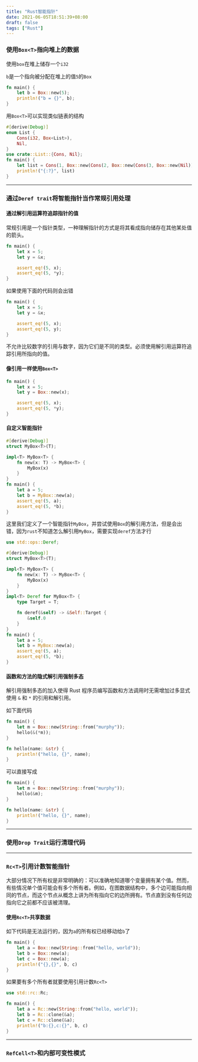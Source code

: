 ```yaml
---
title: "Rust智能指针"
date: 2021-06-05T18:51:39+08:00
draft: false
tags: ["Rust"]
---
```


### 使用`Box<T>`指向堆上的数据

使用`box`在堆上储存一个`i32`

`b`是一个指向被分配在堆上的值`5`的`Box`

```rust
fn main() {
    let b = Box::new(5);
    println!("b = {}", b);
}
```

用`Box<T>`可以实现类似链表的结构

```rust
#[derive(Debug)]
enum List {
    Cons(i32, Box<List>),
    Nil,
}
use crate::List::{Cons, Nil};
fn main() {
    let list = Cons(1, Box::new(Cons(2, Box::new(Cons(3, Box::new(Nil))))));
    println!("{:?}", list)
}
```

------

### 通过`Deref trait`将智能指针当作常规引用处理

#### 通过解引用运算符追踪指针的值

常规引用是一个指针类型，一种理解指针的方式是将其看成指向储存在其他某处值的箭头。

```rust
fn main() {
    let x = 5;
    let y = &x;

    assert_eq!(5, x);
    assert_eq!(5, *y);
}
```

如果使用下面的代码则会出错

```rust
fn main() {
    let x = 5;
    let y = &x;

    assert_eq!(5, x);
    assert_eq!(5, y);
}
```

不允许比较数字的引用与数字，因为它们是不同的类型。必须使用解引用运算符追踪引用所指向的值。

#### 像引用一样使用`Box<T>`

```rust
fn main() {
    let x = 5;
    let y = Box::new(x);

    assert_eq!(5, x);
    assert_eq!(5, *y);
}
```

#### 自定义智能指针

```rust
#[derive(Debug)]
struct MyBox<T>(T);

impl<T> MyBox<T> {
    fn new(x: T) -> MyBox<T> {
        MyBox(x)
    }
}
fn main() {
    let a = 5;
    let b = MyBox::new(a);
    assert_eq!(5, a);
    assert_eq!(5, *b);
}
```

这里我们定义了一个智能指针`MyBox`，并尝试使用`Box`的解引用方法，但是会出错，因为`rust`不知道怎么解引用`MyBox`，需要实现`deref`方法才行

```rust
use std::ops::Deref;

#[derive(Debug)]
struct MyBox<T>(T);

impl<T> MyBox<T> {
    fn new(x: T) -> MyBox<T> {
        MyBox(x)
    }
}
impl<T> Deref for MyBox<T> {
    type Target = T;

    fn deref(&self) -> &Self::Target {
        &self.0
    }
}
fn main() {
    let a = 5;
    let b = MyBox::new(a);
    assert_eq!(5, a);
    assert_eq!(5, *b);
}
```

#### 函数和方法的隐式解引用强制多态

解引用强制多态的加入使得 Rust 程序员编写函数和方法调用时无需增加过多显式使用 `&` 和 `*` 的引用和解引用。

如下面代码

```rust
fn main() {
    let m = Box::new(String::from("murphy"));
    hello(&(*m));
}

fn hello(name: &str) {
    println!("hello, {}", name);
}
```

可以直接写成

```rust
fn main() {
    let m = Box::new(String::from("murphy"));
    hello(&m);
}

fn hello(name: &str) {
    println!("hello, {}", name);
}
```

------

### 使用`Drop Trait`运行清理代码

------

### `Rc<T>`引用计数智能指针

大部分情况下所有权是非常明确的：可以准确地知道哪个变量拥有某个值。然而，有些情况单个值可能会有多个所有者。例如，在图数据结构中，多个边可能指向相同的节点，而这个节点从概念上讲为所有指向它的边所拥有。节点直到没有任何边指向它之前都不应该被清理。

#### 使用`Rc<T>`共享数据

如下代码是无法运行的，因为`a`的所有权已经移动给`b`了

```rust
fn main() {
    let a = Box::new(String::from("hello, world"));
    let b = Box::new(a);
    let c = Box::new(a);
    println!("{},{}", b, c)
}
```

如果要有多个所有者就要使用引用计数`Rc<T>`

```rust
use std::rc::Rc;

fn main() {
    let a = Rc::new(String::from("hello, world"));
    let b = Rc::clone(&a);
    let c = Rc::clone(&a);
    println!("b:{},c:{}", b, c)
}
```

------

### `RefCell<T>`和内部可变性模式

